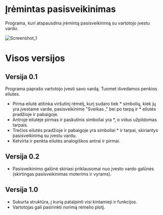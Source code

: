 # Įrėmintas pasisveikinimas
Programa, kuri atspausdina įrėmintą pasisveikinimą su vartotojo įvestu vardu.

![Screenshot_1](https://user-images.githubusercontent.com/99316667/153307156-64901b19-dab7-4911-aa8b-dc6cea103bc4.png)


# Visos versijos
## Versija 0.1
Programa paprašo vartotojo įvesti savo vardą. Tuomet išvedamos penkios eilutes. 
- Pirma eilutė atitinka viršutinį rėmėlį, kurį sudaro tiek * simbolių, kiek jų yra įvestame varde, pasisveikinime "Sveikas ," bei  po tarpą ir * eilutės pradžioje ir pabaigoje. 
- Antroje eilutėje pirmas ir paskutinis simboliai yra *, o vidus užpildomas tarpais.
- Trečios eilutės pradžioje ir pabaigoje yra simboliai * ir tarpai, skiriantys pasisveikinimą su įvestu vardu.
- Ketvirta ir penkta eilutės analogiškos antrai ir pirmai.

## Versija 0.2
- Pasisveikinimo galūnė skiriasi priklausomai nuo įvesto vardo galūnės (skirtingas pasisveikinimas moterims ir vyrams).

## Versija 1.0

- Sukurta struktūra, į kurią patalpinti visi kintamieji ir funkcijos.
- Vartotojas gali pasirinkti norimą rėmelio plotį.

